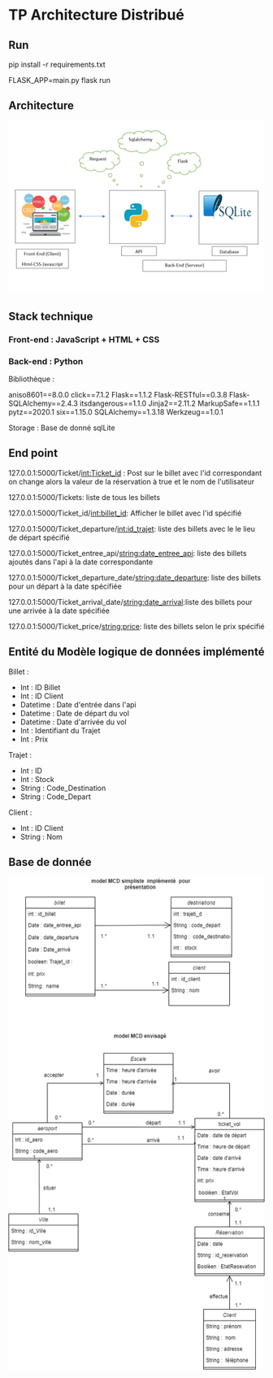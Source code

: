 # TP Architecture Distribué

## Run 

pip install -r requirements.txt

FLASK_APP=main.py flask run

## Architecture

![Features](static/schema_archi.png)

## Stack technique

### Front-end : JavaScript + HTML + CSS

### Back-end : Python

Bibliothèque : 

aniso8601==8.0.0
click==7.1.2
Flask==1.1.2
Flask-RESTful==0.3.8
Flask-SQLAlchemy==2.4.3
itsdangerous==1.1.0
Jinja2==2.11.2
MarkupSafe==1.1.1
pytz==2020.1
six==1.15.0
SQLAlchemy==1.3.18
Werkzeug==1.0.1

Storage : Base de donné sqlLite

## End point

127.0.0.1:5000/Ticket/<int:Ticket_id> : Post sur le billet avec l'id correspondant on change alors la valeur de la réservation à true et le nom de l'utilisateur

127.0.0.1:5000/Tickets: liste de tous les billets

127.0.0.1:5000/Ticket_id/<int:billet_id>: Afficher le billet avec l'id spécifié

127.0.0.1:5000/Ticket_departure/<int:id_trajet>: liste des billets avec le le lieu de départ spécifié

127.0.0.1:5000/Ticket_entree_api/<string:date_entree_api>: liste des billets ajoutés dans l'api à la date correspondante

127.0.0.1:5000/Ticket_departure_date/<string:date_departure>: liste des billets pour un départ à la date spécifiée

127.0.0.1:5000/Ticket_arrival_date/<string:date_arrival>:liste des billets pour une arrivée à la date spécifiée

127.0.0.1:5000/Ticket_price/<string:price>: liste des billets selon le prix spécifié

##  Entité du Modèle logique de données implémenté

Billet :

- Int : ID Billet
- Int : ID Client
- Datetime : Date d'entrée dans l'api
- Datetime : Date de départ du vol
- Datetime : Date d'arrivée du vol
- Int : Identifiant du Trajet
- Int : Prix


Trajet :

- Int : ID
- Int : Stock
- String : Code_Destination
- String : Code_Depart

Client :

- Int : ID Client
- String : Nom


## Base de donnée

![Features](static/bdd.png)
